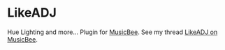 # LikeADJ
Hue Lighting and more... Plugin for [MusicBee](https://getmusicbee.com/).
See my thread [LikeADJ on MusicBee](https://getmusicbee.com/forum/index.php?topic=24631.0).
